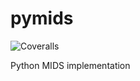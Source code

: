 # pymids

![Coveralls](https://img.shields.io/coverallsCoverage/github/NaturalHistoryMuseum/pymids?branch=main&style=flat-square)

Python MIDS implementation
